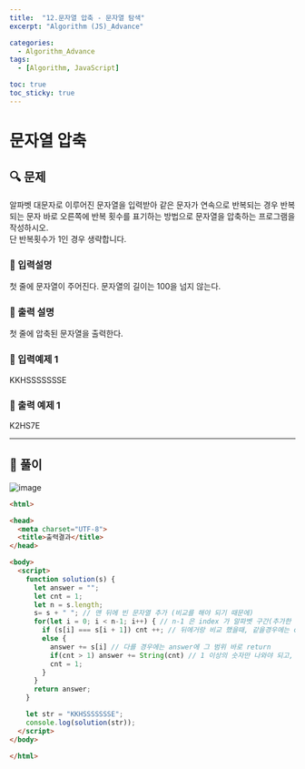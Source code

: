 ```yaml
---
title:  "12.문자열 압축 - 문자열 탐색"
excerpt: "Algorithm (JS)_Advance"

categories:
  - Algorithm_Advance
tags:
  - [Algorithm, JavaScript]

toc: true
toc_sticky: true
---
```




# 문자열 압축

##  🔍 문제 
알파벳 대문자로 이루어진 문자열을 입력받아 같은 문자가 연속으로 반복되는 경우 반복되는 문자 바로 오른쪽에 반복 횟수를 표기하는 방법으로 문자열을 압축하는 프로그램을 작성하시오.   
단 반복횟수가 1인 경우 생략합니다.


### 🔹 입력설명
첫 줄에 문자열이 주어진다. 문자열의 길이는 100을 넘지 않는다.

### 🔹 출력 설명
첫 줄에 압축된 문자열을 출력한다.

### 🔹 입력예제 1
KKHSSSSSSSE

### 🔹 출력 예제 1
K2HS7E


----

##  📌 풀이
![image](https://user-images.githubusercontent.com/28912774/116490197-b730ec00-a8d1-11eb-9821-8c5741a6bf72.png)


```html
<html>

<head>
  <meta charset="UTF-8">
  <title>출력결과</title>
</head>

<body>
  <script>
    function solution(s) {
      let answer = "";
      let cnt = 1;
      let n = s.length;
      s= s + " "; // 맨 뒤에 빈 문자열 추가 (비교를 해야 되기 때문에)
      for(let i = 0; i < n-1; i++) { // n-1 은 index 가 알파벳 구간(추가한 맨 뒤 빈 문자열은 제외해야되기때문에)
        if (s[i] === s[i + 1]) cnt ++; // 뒤에거랑 비교 했을때, 같을경우에는 cnt 1씩 증가
        else {
          answer += s[i] // 다를 경우에는 answer에 그 범위 바로 return
          if(cnt > 1) answer += String(cnt) // 1 이상의 숫자만 나와야 되고, answer 의 형식이 str 이니까 int 에서 str 로 형변환
          cnt = 1;
        }
      }
      return answer;
    }

    let str = "KKHSSSSSSSE";
    console.log(solution(str));
  </script>
</body>

</html>
```
